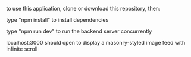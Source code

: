 to use this application, clone or download this repository, then:

type "npm install" to install dependencies

type "npm run dev" to run the backend server concurrently

localhost:3000 should open to display a masonry-styled image feed with infinite scroll

